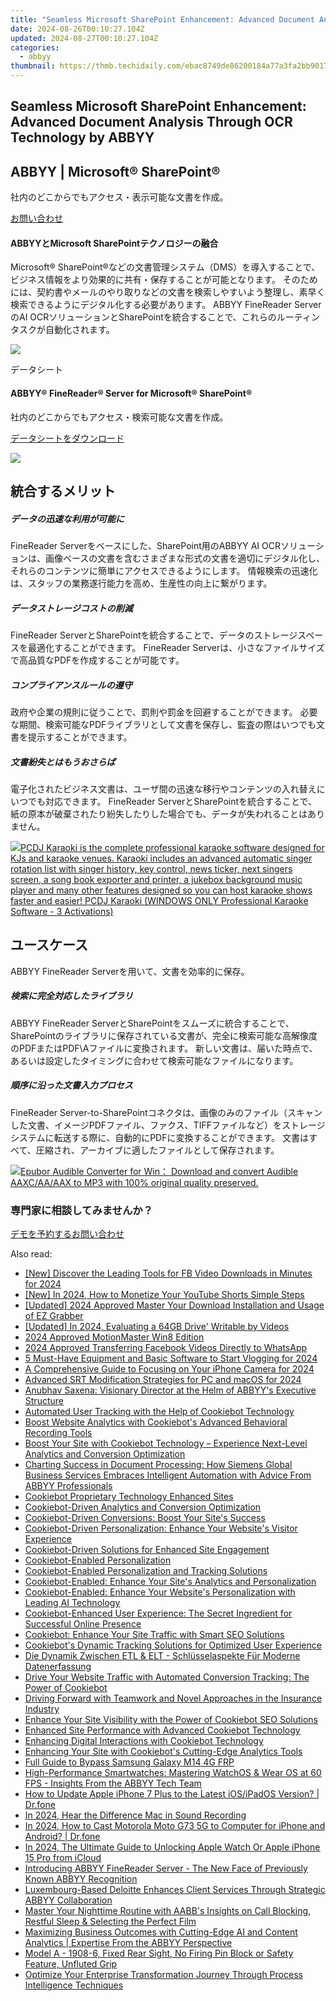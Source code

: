 ```yaml
---
title: "Seamless Microsoft SharePoint Enhancement: Advanced Document Analysis Through OCR Technology by ABBYY"
date: 2024-08-26T00:10:27.104Z
updated: 2024-08-27T00:10:27.104Z
categories:
  - abbyy
thumbnail: https://thmb.techidaily.com/ebac8749de86200184a77a3fa2bb901785d67bf12335ea2d0dc0b871ccf2113a.jpg
---
```


## Seamless Microsoft SharePoint Enhancement: Advanced Document Analysis Through OCR Technology by ABBYY

## 

## ABBYY | Microsoft® SharePoint®

社内のどこからでもアクセス・表示可能な文書を作成。

[お問い合わせ](https://tools.techidaily.com/abbyy/products/)

#### ABBYYとMicrosoft SharePointテクノロジーの融合 

Microsoft® SharePoint®などの文書管理システム（DMS）を導入することで、ビジネス情報をより効果的に共有・保存することが可能となります。 そのためには、契約書やメールのやり取りなどの文書を検索しやすいよう整理し、素早く検索できるようにデジタル化する必要があります。 ABBYY FineReader ServerのAI OCRソリューションとSharePointを統合することで、これらのルーティンタスクが自動化されます。

![](https://content.abbyy.com/-/media/project/abbyy/abbyy/solutions/hyperautomation/overview-image.jpg?h=440&iar=0&w=848)

データシート 

#### ABBYY® FineReader® Server for Microsoft® SharePoint® 

社内のどこからでもアクセス・検索可能な文書を作成。

[データシートをダウンロード](https://static1.abbyy.com/abbyycommedia/34873/datasheet-finereaderserver-microsoftsharepoint-en.pdf)

<!-- affiliate ads begin -->
<a href="https://secure.2checkout.com/order/checkout.php?PRODS=4621764&QTY=1&AFFILIATE=108875&CART=1"><img src="https://www.x-mirage.com/x-mirage/img/page-home.jpg" border="0"></a>
<!-- affiliate ads end -->
## 統合するメリット 

##### データの迅速な利用が可能に 

FineReader Serverをベースにした、SharePoint用のABBYY AI OCRソリューションは、画像ベースの文書を含むさまざまな形式の文書を適切にデジタル化し、それらのコンテンツに簡単にアクセスできるようにします。 情報検索の迅速化は、スタッフの業務遂行能力を高め、生産性の向上に繋がります。

##### データストレージコストの削減 

FineReader ServerとSharePointを統合することで、データのストレージスペースを最適化することができます。 FineReader Serverは、小さなファイルサイズで高品質なPDFを作成することが可能です。

##### コンプライアンスルールの遵守 

政府や企業の規則に従うことで、罰則や罰金を回避することができます。 必要な期間、検索可能なPDFライブラリとして文書を保存し、監査の際はいつでも文書を提示することができます。

##### 文書紛失とはもうおさらば 

電子化されたビジネス文書は、ユーザ間の迅速な移行やコンテンツの入れ替えにいつでも対応できます。 FineReader ServerとSharePointを統合することで、紙の原本が破棄されたり紛失したりした場合でも、データが失われることはありません。 

<!-- affiliate ads begin -->
<a href="https://shop.pcdj.com/order/checkout.php?PRODS=4698832&QTY=1&AFFILIATE=108875&CART=1"> <img src="https://secure.avangate.com/images/merchant/47f4b6321e9fd8e8f7326a6adc1a7c1e/products/karaoki-new-searchresultspane.jpg" border="0">PCDJ Karaoki is the complete professional karaoke software designed for KJs and karaoke venues. Karaoki includes an advanced automatic singer rotation list with singer history, key control, news ticker, next singers screen, a song book exporter and printer, a jukebox background music player and many other features designed so you can host karaoke shows faster and easier! 
 PCDJ Karaoki (WINDOWS ONLY Professional Karaoke Software - 3 Activations)</a>
<!-- affiliate ads end -->
## ユースケース 

ABBYY FineReader Serverを用いて、文書を効率的に保存。 

##### 検索に完全対応したライブラリ 

ABBYY FineReader ServerとSharePointをスムーズに統合することで、SharePointのライブラリに保存されている文書が、完全に検索可能な高解像度のPDFまたはPDF\\Aファイルに変換されます。 新しい文書は、届いた時点で、あるいは設定したタイミングに合わせて検索可能なファイルになります。

##### 順序に沿った文書入力プロセス 

FineReader Server-to-SharePointコネクタは、画像のみのファイル（スキャンした文書、イメージPDFファイル、ファクス、TIFFファイルなど）をストレージシステムに転送する際に、自動的にPDFに変換することができます。 文書はすべて、圧縮され、アーカイブに適したファイルとして保存されます。 

<!-- affiliate ads begin -->
<a href="https://secure.2checkout.com/order/checkout.php?PRODS=4708689&QTY=1&AFFILIATE=108875&CART=1"><img src="https://www.epubor.com/images/uppic/audible-converter-interface.png" border="0">Epubor Audible Converter for Win： Download and convert Audible AAXC/AA/AAX to MP3 with 100% original quality preserved.</a>
<!-- affiliate ads end -->
### 専門家に相談してみませんか？

[デモを予約する](https://tools.techidaily.com/abbyy/products/)[お問い合わせ](https://tools.techidaily.com/abbyy/products/)

<ins class="adsbygoogle"
     style="display:block"
     data-ad-format="autorelaxed"
     data-ad-client="ca-pub-7571918770474297"
     data-ad-slot="1223367746"></ins>



<ins class="adsbygoogle"
     style="display:block"
     data-ad-client="ca-pub-7571918770474297"
     data-ad-slot="8358498916"
     data-ad-format="auto"
     data-full-width-responsive="true"></ins>

<span class="atpl-alsoreadstyle">Also read:</span>
<div><ul>
<li><a href="https://facebook-video-content.techidaily.com/new-discover-the-leading-tools-for-fb-video-downloads-in-minutes-for-2024/"><u>[New] Discover the Leading Tools for FB Video Downloads in Minutes for 2024</u></a></li>
<li><a href="https://eaxpv-info.techidaily.com/new-in-2024-how-to-monetize-your-youtube-shorts-simple-steps/"><u>[New] In 2024, How to Monetize Your YouTube Shorts  Simple Steps</u></a></li>
<li><a href="https://digital-screen-recording.techidaily.com/updated-2024-approved-master-your-download-installation-and-usage-of-ez-grabber/"><u>[Updated] 2024 Approved  Master Your Download  Installation and Usage of EZ Grabber</u></a></li>
<li><a href="https://article-tips.techidaily.com/updated-in-2024-evaluating-a-64gb-drive-writable-by-videos/"><u>[Updated] In 2024, Evaluating a 64GB Drive' Writable by Videos</u></a></li>
<li><a href="https://extra-skills.techidaily.com/2024-approved-motionmaster-win8-edition/"><u>2024 Approved  MotionMaster Win8 Edition</u></a></li>
<li><a href="https://facebook-video-content.techidaily.com/2024-approved-transferring-facebook-videos-directly-to-whatsapp/"><u>2024 Approved  Transferring Facebook Videos Directly to WhatsApp</u></a></li>
<li><a href="https://fox-friendly.techidaily.com/5-must-have-equipment-and-basic-software-to-start-vlogging-for-2024/"><u>5 Must-Have Equipment and Basic Software to Start Vlogging for 2024</u></a></li>
<li><a href="https://extra-hints.techidaily.com/a-comprehensive-guide-to-focusing-on-your-iphone-camera-for-2024/"><u>A Comprehensive Guide to Focusing on Your iPhone Camera for 2024</u></a></li>
<li><a href="https://extra-tips.techidaily.com/advanced-srt-modification-strategies-for-pc-and-macos-for-2024/"><u>Advanced SRT Modification Strategies for PC and macOS for 2024</u></a></li>
<li><a href="https://discover-best.techidaily.com/anubhav-saxena-visionary-director-at-the-helm-of-abbyys-executive-structure/"><u>Anubhav Saxena: Visionary Director at the Helm of ABBYY's Executive Structure</u></a></li>
<li><a href="https://discover-best.techidaily.com/automated-user-tracking-with-the-help-of-cookiebot-technology/"><u>Automated User Tracking with the Help of Cookiebot Technology</u></a></li>
<li><a href="https://discover-best.techidaily.com/boost-website-analytics-with-cookiebots-advanced-behavioral-recording-tools/"><u>Boost Website Analytics with Cookiebot's Advanced Behavioral Recording Tools</u></a></li>
<li><a href="https://discover-best.techidaily.com/boost-your-site-with-cookiebot-technology-experience-next-level-analytics-and-conversion-optimization/"><u>Boost Your Site with Cookiebot Technology – Experience Next-Level Analytics and Conversion Optimization</u></a></li>
<li><a href="https://discover-best.techidaily.com/charting-success-in-document-processing-how-siemens-global-business-services-embraces-intelligent-automation-with-advice-from-abbyy-professionals/"><u>Charting Success in Document Processing: How Siemens Global Business Services Embraces Intelligent Automation with Advice From ABBYY Professionals</u></a></li>
<li><a href="https://discover-best.techidaily.com/cookiebot-proprietary-technology-enhanced-sites/"><u>Cookiebot Proprietary Technology Enhanced Sites</u></a></li>
<li><a href="https://discover-best.techidaily.com/cookiebot-driven-analytics-and-conversion-optimization/"><u>Cookiebot-Driven Analytics and Conversion Optimization</u></a></li>
<li><a href="https://discover-best.techidaily.com/cookiebot-driven-conversions-boost-your-sites-success/"><u>Cookiebot-Driven Conversions: Boost Your Site's Success</u></a></li>
<li><a href="https://discover-best.techidaily.com/cookiebot-driven-personalization-enhance-your-websites-visitor-experience/"><u>Cookiebot-Driven Personalization: Enhance Your Website's Visitor Experience</u></a></li>
<li><a href="https://discover-best.techidaily.com/cookiebot-driven-solutions-for-enhanced-site-engagement/"><u>Cookiebot-Driven Solutions for Enhanced Site Engagement</u></a></li>
<li><a href="https://discover-best.techidaily.com/cookiebot-enabled-personalization/"><u>Cookiebot-Enabled Personalization</u></a></li>
<li><a href="https://discover-best.techidaily.com/cookiebot-enabled-personalization-and-tracking-solutions/"><u>Cookiebot-Enabled Personalization and Tracking Solutions</u></a></li>
<li><a href="https://discover-best.techidaily.com/cookiebot-enabled-enhance-your-sites-analytics-and-personalization/"><u>Cookiebot-Enabled: Enhance Your Site's Analytics and Personalization</u></a></li>
<li><a href="https://discover-best.techidaily.com/cookiebot-enabled-enhance-your-websites-personalization-with-leading-ai-technology/"><u>Cookiebot-Enabled: Enhance Your Website's Personalization with Leading AI Technology</u></a></li>
<li><a href="https://discover-best.techidaily.com/cookiebot-enhanced-user-experience-the-secret-ingredient-for-successful-online-presence/"><u>Cookiebot-Enhanced User Experience: The Secret Ingredient for Successful Online Presence</u></a></li>
<li><a href="https://discover-best.techidaily.com/cookiebot-enhance-your-site-traffic-with-smart-seo-solutions/"><u>Cookiebot: Enhance Your Site Traffic with Smart SEO Solutions</u></a></li>
<li><a href="https://discover-best.techidaily.com/cookiebots-dynamic-tracking-solutions-for-optimized-user-experience/"><u>Cookiebot's Dynamic Tracking Solutions for Optimized User Experience</u></a></li>
<li><a href="https://discover-best.techidaily.com/die-dynamik-zwischen-etl-and-elt-schlusselaspekte-fur-moderne-datenerfassung/"><u>Die Dynamik Zwischen ETL & ELT - Schlüsselaspekte Für Moderne Datenerfassung</u></a></li>
<li><a href="https://discover-best.techidaily.com/drive-your-website-traffic-with-automated-conversion-tracking-the-power-of-cookiebot/"><u>Drive Your Website Traffic with Automated Conversion Tracking: The Power of Cookiebot</u></a></li>
<li><a href="https://discover-best.techidaily.com/driving-forward-with-teamwork-and-novel-approaches-in-the-insurance-industry/"><u>Driving Forward with Teamwork and Novel Approaches in the Insurance Industry</u></a></li>
<li><a href="https://discover-best.techidaily.com/enhance-your-site-visibility-with-the-power-of-cookiebot-seo-solutions/"><u>Enhance Your Site Visibility with the Power of Cookiebot SEO Solutions</u></a></li>
<li><a href="https://discover-best.techidaily.com/enhanced-site-performance-with-advanced-cookiebot-technology/"><u>Enhanced Site Performance with Advanced Cookiebot Technology</u></a></li>
<li><a href="https://discover-best.techidaily.com/enhancing-digital-interactions-with-cookiebot-technology/"><u>Enhancing Digital Interactions with Cookiebot Technology</u></a></li>
<li><a href="https://discover-best.techidaily.com/enhancing-your-site-with-cookiebots-cutting-edge-analytics-tools/"><u>Enhancing Your Site with Cookiebot's Cutting-Edge Analytics Tools</u></a></li>
<li><a href="https://bypass-frp.techidaily.com/full-guide-to-bypass-samsung-galaxy-m14-4g-frp-by-drfone-android/"><u>Full Guide to Bypass Samsung Galaxy M14 4G FRP</u></a></li>
<li><a href="https://discover-best.techidaily.com/high-performance-smartwatches-mastering-watchos-and-wear-os-at-60-fps-insights-from-the-abbyy-tech-team/"><u>High-Performance Smartwatches: Mastering WatchOS & Wear OS at 60 FPS - Insights From the ABBYY Tech Team</u></a></li>
<li><a href="https://techidaily.com/how-to-update-apple-iphone-7-plus-to-the-latest-iosipados-version-drfone-by-drfone-ios-system-repair-ios-system-repair/"><u>How to Update Apple iPhone 7 Plus to the Latest iOS/iPadOS Version? | Dr.fone</u></a></li>
<li><a href="https://digital-screen-recording.techidaily.com/in-2024-hear-the-difference-mac-in-sound-recording/"><u>In 2024, Hear the Difference  Mac in Sound Recording</u></a></li>
<li><a href="https://screen-mirror.techidaily.com/in-2024-how-to-cast-motorola-moto-g73-5g-to-computer-for-iphone-and-android-drfone-by-drfone-android/"><u>In 2024, How to Cast Motorola Moto G73 5G to Computer for iPhone and Android? | Dr.fone</u></a></li>
<li><a href="https://activate-lock.techidaily.com/in-2024-the-ultimate-guide-to-unlocking-apple-watch-or-apple-iphone-15-pro-from-icloud-by-drfone-ios/"><u>In 2024, The Ultimate Guide to Unlocking Apple Watch Or Apple iPhone 15 Pro from iCloud</u></a></li>
<li><a href="https://discover-best.techidaily.com/introducing-abbyy-finereader-server-the-new-face-of-previously-known-abbyy-recognition/"><u>Introducing ABBYY FineReader Server - The New Face of Previously Known ABBYY Recognition</u></a></li>
<li><a href="https://discover-best.techidaily.com/luxembourg-based-deloitte-enhances-client-services-through-strategic-abbyy-collaboration/"><u>Luxembourg-Based Deloitte Enhances Client Services Through Strategic ABBYY Collaboration</u></a></li>
<li><a href="https://discover-best.techidaily.com/master-your-nighttime-routine-with-aabbs-insights-on-call-blocking-restful-sleep-and-selecting-the-perfect-film/"><u>Master Your Nighttime Routine with AABB's Insights on Call Blocking, Restful Sleep & Selecting the Perfect Film</u></a></li>
<li><a href="https://discover-best.techidaily.com/maximizing-business-outcomes-with-cutting-edge-ai-and-content-analytics-expertise-from-the-abbyy-perspective/"><u>Maximizing Business Outcomes with Cutting-Edge AI and Content Analytics | Expertise From the ABBYY Perspective</u></a></li>
<li><a href="https://discover-best.techidaily.com/model-a-1908-6-fixed-rear-sight-no-firing-pin-block-or-safety-feature-unfluted-grip/"><u>Model A - 1908-6, Fixed Rear Sight, No Firing Pin Block or Safety Feature, Unfluted Grip</u></a></li>
<li><a href="https://discover-best.techidaily.com/optimize-your-enterprise-transformation-journey-through-process-intelligence-techniques/"><u>Optimize Your Enterprise Transformation Journey Through Process Intelligence Techniques</u></a></li>
</ul></div>
